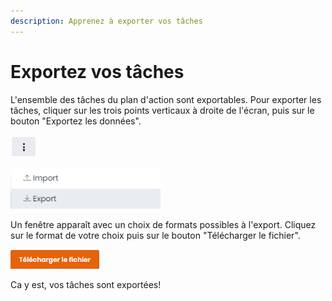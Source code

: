 ```yaml
---
description: Apprenez à exporter vos tâches
---
```


# Exportez vos tâches

L'ensemble des tâches du plan d'action sont exportables. Pour exporter les tâches, cliquer sur les trois points verticaux à droite de l'écran, puis sur le bouton "Exportez les données".

![](../../.gitbook/assets/image%20%2851%29.png)

![](../../.gitbook/assets/image%20%2860%29.png)

Un fenêtre apparaît avec un choix de formats possibles à l'export. Cliquez sur le format de votre choix puis sur le bouton "Télécharger le fichier".

![](../../.gitbook/assets/image%20%2846%29.png)

Ca y est, vos tâches sont exportées!



